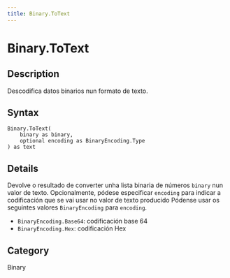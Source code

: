```yaml
---
title: Binary.ToText
---
```


# Binary.ToText


## Description

Descodifica datos binarios nun formato de texto.


## Syntax

```powerquery
Binary.ToText(
    binary as binary,
    optional encoding as BinaryEncoding.Type
) as text
```


## Details

Devolve o resultado de converter unha lista binaria de números <code>binary</code> nun valor de texto. Opcionalmente, pódese especificar <code>encoding</code> para indicar a codificación que se vai usar no valor de texto producido      Pódense usar os seguintes valores <code>BinaryEncoding</code> para <code>encoding</code>.      <ul>        <li><code>BinaryEncoding.Base64</code>: codificación base 64</li>        <li><code>BinaryEncoding.Hex</code>: codificación Hex</li>      </ul>



## Category
Binary
